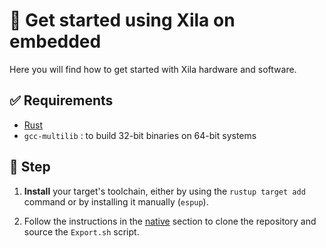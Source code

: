 # 🚀 Get started using Xila on embedded

Here you will find how to get started with Xila hardware and software.

## ✅ Requirements

- [Rust](https://www.rust-lang.org/tools/install)
- `gcc-multilib` : to build 32-bit binaries on 64-bit systems

## 📖 Step

1. **Install** your target's toolchain, either by using the `rustup target add` command or by installing it manually (`espup`).

2. Follow the instructions in the [native](./Native.md) section to clone the repository and source the `Export.sh` script.
